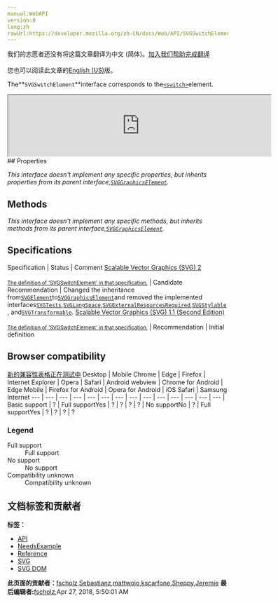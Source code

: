 ```yaml
---
manual:WebAPI
version:0
lang:zh
rawUrl:https://developer.mozilla.org/zh-CN/docs/Web/API/SVGSwitchElement
---
```




<bdi>我们的志愿者还没有将这篇文章翻译为<bdi>中文 (简体)</bdi>。[加入我们帮助完成翻译](%18235 "")<br></br>您也可以阅读此文章的[English (US)](%18236 "")版。</bdi>






The**`SVGSwitchElement`**interface corresponds to the[`<switch>`](%18237 "The <switch> SVG element evaluates the requiredFeatures, requiredExtensions and systemLanguage attributes on its direct child elements in order, and then processes and renders the first child for which these attributes evaluate to true. All others will be bypassed and therefore not rendered. If the child element is a container element such as a <g>, then the entire subtree is either processed/rendered or bypassed/not rendered.")element.

<iframe src='https://mdn.mozillademos.org/en-US/docs/Web/API/SVGSwitchElement$samples/inheritance_diagram?revision=1377411' width='600' height='140'></iframe>
## Properties<a name="Properties"></a>


<em>This interface doesn&#39;t implement any specific properties, but inherits properties from its parent interface,[`SVGGraphicsElement`](%17348 "The SVGGraphicsElement interface represents SVG elements whose primary purpose is to directly render graphics into a group.").</em>


## Methods<a name="Methods"></a>


<em>This interface doesn&#39;t implement any specific methods, but inherits methods from its parent interface,[`SVGGraphicsElement`](%17348 "The SVGGraphicsElement interface represents SVG elements whose primary purpose is to directly render graphics into a group.").</em>


## Specifications<a name="Specifications"></a>
Specification | Status | Comment 
[Scalable Vector Graphics (SVG) 2<br></br><small>The definition of &#39;SVGSwitchElement&#39; in that specification.</small>](%18238 "") | Candidate Recommendation | Changed the inheritance from[`SVGElement`](%17342 "All of the SVG DOM interfaces that correspond directly to elements in the SVG language derive from the SVGElement interface.")to[`SVGGraphicsElement`](%17348 "The SVGGraphicsElement interface represents SVG elements whose primary purpose is to directly render graphics into a group.")and removed the implemented interfaces[`SVGTests`](%17492 "The SVGTests interface is used to reflect conditional processing attributes and is mixed into other interfaces for elements that support these attributes."),[`SVGLangSpace`](%17493 "The documentation about this has not yet been written; please consider contributing!"),[`SVGExternalResourcesRequired`](%17494 "The SVGExternalResourcesRequired interface defines an interface which applies to all elements where this element or one of its descendants can reference an external resource."),[`SVGStylable`](%17382 "The SVGStylable interface is implemented on all objects corresponding to SVG elements that can have style, class and presentation attributes specified on them."), and[`SVGTransformable`](%17495 "Interface SVGTransformable contains properties and methods that apply to all elements which have attribute transform."). 
[Scalable Vector Graphics (SVG) 1.1 (Second Edition)<br></br><small>The definition of &#39;SVGSwitchElement&#39; in that specification.</small>](%18239 "") | Recommendation | Initial definition 


## Browser compatibility<a name="Browser_compatibility"></a>
[新的兼容性表格正在测试中<i></i>](%3360 "")
<abbr>Desktop<i></i></abbr> | <abbr>Mobile<i></i></abbr> 
<abbr>Chrome<i></i></abbr> | <abbr>Edge<i></i></abbr> | <abbr>Firefox<i></i></abbr> | <abbr>Internet Explorer<i></i></abbr> | <abbr>Opera<i></i></abbr> | <abbr>Safari<i></i></abbr> | <abbr>Android webview<i></i></abbr> | <abbr>Chrome for Android<i></i></abbr> | <abbr>Edge Mobile<i></i></abbr> | <abbr>Firefox for Android<i></i></abbr> | <abbr>Opera for Android<i></i></abbr> | <abbr>iOS Safari<i></i></abbr> | <abbr>Samsung Internet<i></i></abbr> 
 ---  |  ---  |  ---  |  ---  |  ---  |  ---  |  ---  |  ---  |  ---  |  ---  |  ---  |  ---  |  ---  |  ---  | 
Basic support | <abbr>?</abbr> | <abbr>Full support</abbr>Yes | <abbr>?</abbr> | <abbr>?</abbr> | <abbr>?</abbr> | <abbr>?</abbr> | <abbr>No support</abbr>No | <abbr>?</abbr> | <abbr>Full support</abbr>Yes | <abbr>?</abbr> | <abbr>?</abbr> | <abbr>?</abbr> | <abbr>?</abbr> 


### Legend<a name="Legend"></a>
<dl><dt id=''><abbr>Full support</abbr></dt><dd>Full support</dd><dt id=''><abbr>No support</abbr></dt><dd>No support</dd><dt id=''><abbr>Compatibility unknown</abbr></dt><dd>Compatibility unknown</dd></dl>



## 文档标签和贡献者
**标签：**
* [API](%50 "")
* [NeedsExample](%13047 "")
* [Reference](%3381 "")
* [SVG](%457 "")
* [SVG DOM](%17335 "")

**此页面的贡献者：**[fscholz](%60 ""),[Sebastianz](%4468 ""),[mattwojo](%14635 ""),[kscarfone](%3900 ""),[Sheppy](%405 ""),[Jeremie](%4470 "")
**最后编辑者:**[fscholz](%60 ""),<time>Apr 27, 2018, 5:50:01 AM</time>


